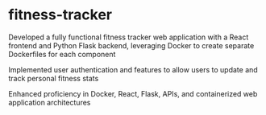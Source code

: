 # fitness-tracker

Developed a fully functional fitness tracker web application with a React frontend and Python Flask backend, leveraging Docker to create separate Dockerfiles for each component

Implemented user authentication and features to allow users to update and track personal fitness stats

Enhanced proficiency in Docker, React, Flask, APIs, and containerized web application architectures
